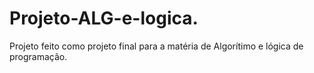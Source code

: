 # Projeto-ALG-e-logica.
Projeto feito como projeto final para a matéria de Algorítimo e lógica de programação.

